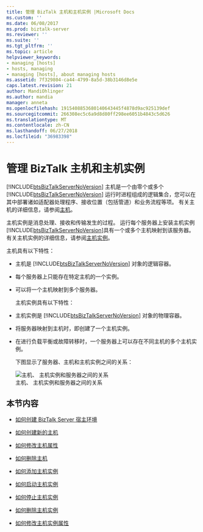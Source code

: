 ```yaml
---
title: 管理 BizTalk 主机和主机实例 |Microsoft Docs
ms.custom: ''
ms.date: 06/08/2017
ms.prod: biztalk-server
ms.reviewer: ''
ms.suite: ''
ms.tgt_pltfrm: ''
ms.topic: article
helpviewer_keywords:
- managing [hosts]
- hosts, managing
- managing [hosts], about managing hosts
ms.assetid: 7f329804-ca44-4799-8a5d-38b3146d8e5e
caps.latest.revision: 21
author: MandiOhlinger
ms.author: mandia
manager: anneta
ms.openlocfilehash: 1915408853680140643445f4878d9ac925139def
ms.sourcegitcommit: 266308ec5c6a9d8d80ff298ee6051b4843c5d626
ms.translationtype: MT
ms.contentlocale: zh-CN
ms.lasthandoff: 06/27/2018
ms.locfileid: "36983398"
---
```

# <a name="managing-biztalk-hosts-and-host-instances"></a>管理 BizTalk 主机和主机实例
[!INCLUDE[btsBizTalkServerNoVersion](../includes/btsbiztalkservernoversion-md.md)] 主机是一个由零个或多个 [!INCLUDE[btsBizTalkServerNoVersion](../includes/btsbiztalkservernoversion-md.md)] 运行时进程组成的逻辑集合，您可以在其中部署诸如适配器处理程序、接收位置（包括管道）和业务流程等项。 有关主机的详细信息，请参阅[主机](../core/hosts.md)。  
  
 主机实例是消息处理、接收和传输发生的过程。 运行每个服务器上安装主机实例[!INCLUDE[btsBizTalkServerNoVersion](../includes/btsbiztalkservernoversion-md.md)]具有一个或多个主机映射到该服务器。 有关主机实例的详细信息，请参阅[主机实例](../core/host-instances.md)。  
  
 主机具有以下特性：  
  
- 主机是 [!INCLUDE[btsBizTalkServerNoVersion](../includes/btsbiztalkservernoversion-md.md)] 对象的逻辑容器。  
  
- 每个服务器上只能存在特定主机的一个实例。  
  
- 可以将一个主机映射到多个服务器。  
  
  主机实例具有以下特性：  
  
- 主机实例是 [!INCLUDE[btsBizTalkServerNoVersion](../includes/btsbiztalkservernoversion-md.md)] 对象的物理容器。  
  
- 将服务器映射到主机时，即创建了一个主机实例。  
  
- 在进行负载平衡或故障转移时，一个服务器上可以存在不同主机的多个主机实例。  
  
  下图显示了服务器、主机和主机实例之间的关系：  
  
  ![主机、 主机实例和服务器之间的关系](../core/media/ebiz-ops-adm01.gif "ebiz_ops_adm01")  
  主机、 主机实例和服务器之间的关系  
  
## <a name="in-this-section"></a>本节内容  
  
-   [如何创建 BizTalk Server 宿主环境](../core/how-to-create-a-biztalk-server-hosting-environment.md)  
  
-   [如何创建新的主机](../core/how-to-create-a-new-host.md)  
  
-   [如何修改主机属性](../core/how-to-modify-host-properties.md)  
  
-   [如何删除主机](../core/how-to-delete-a-host.md)  
  
-   [如何添加主机实例](../core/how-to-add-a-host-instance.md)  
  
-   [如何启动主机实例](../core/how-to-start-a-host-instance.md)  
  
-   [如何停止主机实例](../core/how-to-stop-a-host-instance.md)  
  
-   [如何删除主机实例](../core/how-to-delete-a-host-instance.md)  
  
-   [如何修改主机实例属性](../core/how-to-modify-host-instance-properties.md)